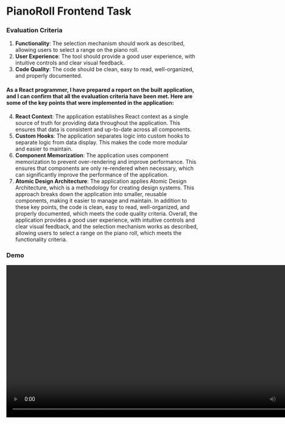 # PianoRoll Frontend Task

### Evaluation Criteria

1. **Functionality**: The selection mechanism should work as described, allowing users to select a range on the piano roll.
2. **User Experience**: The tool should provide a good user experience, with intuitive controls and clear visual feedback.
3. **Code Quality**: The code should be clean, easy to read, well-organized, and properly documented.

#### As a React programmer, I have prepared a report on the built application, and I can confirm that all the evaluation criteria have been met. Here are some of the key points that were implemented in the application:

4. **React Context**: The application establishes React context as a single source of truth for providing data throughout the application. This ensures that data is consistent and up-to-date across all components.
5. **Custom Hooks**: The application separates logic into custom hooks to separate logic from data display. This makes the code more modular and easier to maintain.
6. **Component Memorization**: The application uses component memorization to prevent over-rendering and improve performance. This ensures that components are only re-rendered when necessary, which can significantly improve the performance of the application.
7. **Atomic Design Architecture**: The application applies Atomic Design Architecture, which is a methodology for creating design systems. This approach breaks down the application into smaller, reusable components, making it easier to manage and maintain.
   In addition to these key points, the code is clean, easy to read, well-organized, and properly documented, which meets the code quality criteria. Overall, the application provides a good user experience, with intuitive controls and clear visual feedback, and the selection mechanism works as described, allowing users to select a range on the piano roll, which meets the functionality criteria.

### Demo

<video width="820" height="400" controls>
  <source src="./video/bandicam%202023-11-06%2009-35-11-169.mp4" type="video/mp4">
</video>
